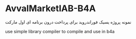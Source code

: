 # AvvalMarketIAB-B4A
نمونه پروژه یسیک فوراندروید برای پرداخت درون برنامه ای اول مارکت

use simple library compiler to compile and use in b4a 
